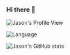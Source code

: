 ### Hi there 👋

![Jason's Profile View](https://komarev.com/ghpvc/?username=jiangjiajun&color=blue)

![Language](https://github-readme-stats.vercel.app/api/top-langs/?username=jiangjiajun&layout=compact)


![Jason's GitHub stats](https://github-readme-stats.vercel.app/api?username=jiangjiajun&show_icons=true&theme=radical)
